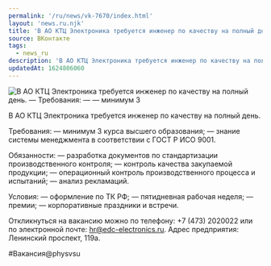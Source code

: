 ```yaml
---
permalink: '/ru/news/vk-7670/index.html'
layout: 'news.ru.njk'
title: 'В АО КТЦ Электроника требуется инженер по качеству на полный день'
source: ВКонтакте
tags:
  - news_ru
description: 'В АО КТЦ Электроника требуется инженер по качеству на полный день'
updatedAt: 1624806060
---
```

![В АО КТЦ Электроника требуется инженер по качеству на полный день. — Требования: — — минимум 3](https://sun9-41.userapi.com/sun9-77/impg/DMWnoqt6Aqxjj4vA7b_mUiOxHbv5NMNubY6wuw/grUrRn5TQ8I.jpg?size=1280x960&quality=96&sign=3fe4901d1fb50068b9342831c7cd38a9&c_uniq_tag=UtghGucfa3zK9KT2TXrx8LAOaJH_RfkmRVT_AiqiryA&type=album)

В АО КТЦ Электроника требуется инженер по качеству на полный день.

Требования:
— минимум 3 курса высшего образования;
— знание системы менеджмента в соответствии с ГОСТ Р ИСО 9001.

Обязанности:
— разработка документов по стандартизации производственного контроля;
— контроль качества закупаемой продукции;
— операционный контроль производственного процесса и испытаний;
— анализ рекламаций.

Условия:
— оформление по ТК РФ;
— пятидневная рабочая неделя;
— премии;
— корпоративные праздники и встречи.

Откликнуться на вакансию можно по телефону: +7 (473) 2020022 или по электронной почте: hr@edc-electronics.ru. Адрес предприятия: Ленинский проспект, 119а.

#Вакансия@physvsu
